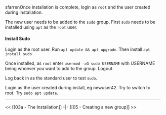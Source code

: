 sfarrenOnce installation is complete, login as `root` and the user created during installation.

The new user needs to be added to the `sudo` group. First `sudo` needs to be installed using `apt` as the `root` user.

#### Install Sudo
Login as the root user.
Run `apt update && apt upgrade`. 
Then install `apt install sudo` 

Once installed, as `root` enter `usermod -aG sudo USERNAME` with USERNAME being whoever you want to add to the group.
Logout.

Log back in as the standard user to test `sudo`.

Login as the user created during install, eg newuser42. Try to switch to root. Try `sudo apt update`.


---
<<  [[03a - The Installation]] -|- [[05 - Creating a new group]] >>

